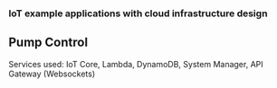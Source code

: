 <h3>IoT example applications with cloud infrastructure design</h3>

<h2>Pump Control</h2>
<p>Services used: IoT Core, Lambda, DynamoDB, System Manager, API Gateway (Websockets)</p>
